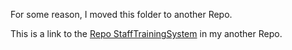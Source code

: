 For some reason, I moved this folder to another Repo.

This is a link to the [Repo StaffTrainingSystem](https://github.com/wenbo2978/StaffTrainingSystem) in my another Repo.
